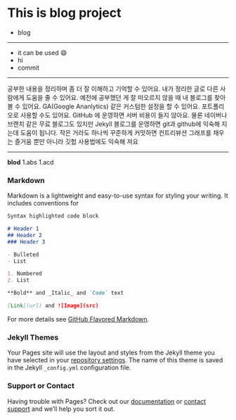 # This is blog project

- blog

---

- it can be used :smile:
- hi 
- commit 

---

공부한 내용을 정리하며 좀 더 잘 이해하고 기억할 수 있어요.
내가 정리한 글로 다른 사람에게 도움을 줄 수 있어요.
예전에 공부했던 게 잘 떠오르지 않을 때 내 블로그를 찾아 볼 수 있어요.
GA(Google Ananlytics) 같은 커스텀한 설정을 할 수 있어요.
포트폴리오로 사용할 수도 있어요. 
GitHub 에 운영하면 서버 비용이 들지 않아요.
물론 네이버나 브랜치 같은 무료 블로그도 있지만 
Jekyll 블로그를 운영하면 git과 github에 익숙해 지는데 도움이 됩니다.
작은 거라도 하나씩 꾸준하게 커밋하면 컨트리뷰션 그래프를 채우는 즐거움 뿐만 아니라 깃헙 사용법에도 익숙해 져요

---

**blod** 
1.abs 
1.acd 

### Markdown

Markdown is a lightweight and easy-to-use syntax for styling your writing. It includes conventions for

```markdown
Syntax highlighted code block

# Header 1
## Header 2
### Header 3

- Bulleted
- List

1. Numbered
2. List

**Bold** and _Italic_ and `Code` text

[Link](url) and ![Image](src)
```

For more details see [GitHub Flavored Markdown](https://guides.github.com/features/mastering-markdown/).

### Jekyll Themes

Your Pages site will use the layout and styles from the Jekyll theme you have selected in your [repository settings](https://github.com/VincentGeranium/project/settings). The name of this theme is saved in the Jekyll `_config.yml` configuration file.

### Support or Contact

Having trouble with Pages? Check out our [documentation](https://help.github.com/categories/github-pages-basics/) or [contact support](https://github.com/contact) and we’ll help you sort it out.
